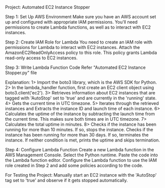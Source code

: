 Project: Automated EC2 Instance Stopper

Step 1: Set Up AWS Environment
Make sure you have an AWS account set up and configured with appropriate IAM permissions. 
You'll need permissions to create Lambda functions, as well as to interact with EC2 instances.

Step 2: Create IAM Role for Lambda
You need to create an IAM role with permissions for Lambda to interact with EC2 instances.
Attach the AmazonEC2ReadOnlyAccess policy to this role. 
This policy grants Lambda read-only access to EC2 instances.

Step 3: Write Lambda Function Code
Refer "Automated EC2 Instance Stopper.py" file

Explanation: 
1> Import the boto3 library, which is the AWS SDK for Python.
2> In the lambda_handler function, first create an EC2 client object using boto3.client('ec2').
3> Retrieves information about EC2 instances that are tagged with 'AutoStop' set to 'true' and are currently in the 'running' state.
4> Gets the current time in UTC timezone.
5> Iterates through the retrieved instances and Extracts the instance ID and launch time of each instance.
6> Calculates the uptime of the instance by subtracting the launch time from the current time. This makes sure both times are in UTC timezone.
7> Calculates the total uptime in minutes.
8> Checks if the instance has been running for more than 10 minutes. If so, stops the instance.
Checks if the instance has been running for more than 30 days. If so, terminates the instance.
If neither condition is met, prints the uptime and skips termination.

Step 4: Configure Lambda Function
Create a new Lambda function in the AWS Management Console.
Select the Python runtime.
Paste the code into the Lambda function editor.
Configure the Lambda function to use the IAM role created in Step 2 and add some policies according to the code.

For Testing the Project:
Manually start an EC2 instance with the 'AutoStop' tag set to 'true' and observe if it gets stopped automatically. 

